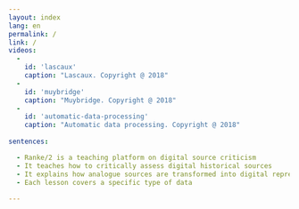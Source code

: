 ```yaml
---
layout: index
lang: en
permalink: /
link: /
videos:
  -
    id: 'lascaux'
    caption: "Lascaux. Copyright @ 2018"
  -
    id: 'muybridge'
    caption: "Muybridge. Copyright @ 2018"
  -
    id: 'automatic-data-processing'
    caption: "Automatic data processing. Copyright @ 2018"
    
sentences:

  - Ranke/2 is a teaching platform on digital source criticism
  - It teaches how to critically assess digital historical sources 
  - It explains how analogue sources are transformed into digital representations
  - Each lesson covers a specific type of data 
  
---
```


<!-- more -->
